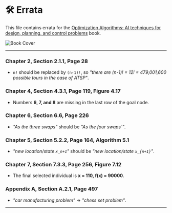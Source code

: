 # 🛠 Errata

This file contains errata for the [Optimization Algorithms: AI techniques for design, planning, and control problems](https://www.manning.com/books/optimization-algorithms) book.

![Book Cover](https://images.manning.com/book/a/027e69d-f16e-4550-a895-5dcbeba89248/Khamis-HI.png)

---

### Chapter 2, Section 2.1.1, Page 28
- `n!` should be replaced by `(n-1)!`, so *"there are (n-1)! = 12! = 479,001,600 possible tours in the case of ATSP"*.

### Chapter 4, Section 4.3.1, Page 119, Figure 4.17
- Numbers **6, 7, and 8** are missing in the last row of the goal node.

### Chapter 6, Section 6.6, Page 226
- *"As the three swaps"* should be *"As the four swaps`"*.

### Chapter 5, Section 5.2.2, Page 164, Algorithm 5.1
- *"new location/state `x_n+1`"* should be *"new location/state `x_{n+1}`"*.

### Chapter 7, Section 7.3.3, Page 256, Figure 7.12
- The final selected individual is **x = 110, f(x) = 90000**.

### Appendix A, Section A.2.1, Page 497
- *"car manufacturing problem"* → *"chess set problem"*.

---
